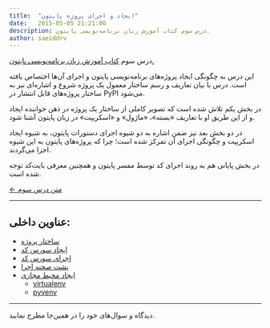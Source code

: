 ```yaml
---
title:  "ایجاد و اجرای پروژه پایتون"
date:   2015-05-05 21:21:00
description: درس سوم کتاب آموزش زبان برنامه‌نویسی پایتون.
author: saeiddrv
---
```


درس سوم [کتاب آموزش زبان برنامه‌نویسی پایتون.](http://coderz.ir/python)

این درس به چگونگی ایجاد پروژه‌‌های برنامه‌نویسی پایتون و اجرای آن‌ها اختصاص یافته است. درس با بیان تعاریف و رسم ساختار معمول یک پروژه شروع و اشاره‌ای نیز به ساختار پروژه‌های قابل انتشار در PyPI می‌شود.

در بخش یکم تلاش شده است که تصویر کاملی از ساختار یک پروژه در ذهن خواننده ایجاد و از این طریق او با تعاریف «بسته»، «ماژول» و «اسکریپت» در زبان پایتون آشنا شود.

در دو بخش‌ بعد نیز ضمن اشاره به دو شیوه‌ اجرای دستورات پایتون، به شیوه ایجاد اسکریپت و چگونگی اجرای آن تمرکز شده است؛ چرا که پروژه‌های پایتون به این شیوه اجرا می‌گردند.

در بخش پایانی هم به روند اجرای کد توسط مفسر پایتون و همچنین معرفی بایت‌کد توجه شده است.


[← متن درس سوم](http://python.coderz.ir/lessons/l03.html)

---
عناوین داخلی:
---
* [ساختار پروژه](http://python.coderz.ir/lessons/l03.html#id2)
* [ایجاد سورس کد](http://python.coderz.ir/lessons/l03.html#id6)
* [اجرای سورس کد](http://python.coderz.ir/lessons/l03.html#id7)
* [پشت صحنه اجرا](http://python.coderz.ir/lessons/l03.html#id8)
* [ایجاد محیط مجازی](http://python.coderz.ir/lessons/l03.html#id9)
    * [virtualenv](http://python.coderz.ir/lessons/l03.html#virtualenv)
    * [pyvenv](http://python.coderz.ir/lessons/l03.html#pyvenv)

---

دیدگاه و سوال‌های خود را در همین‌جا مطرح نمایید.
